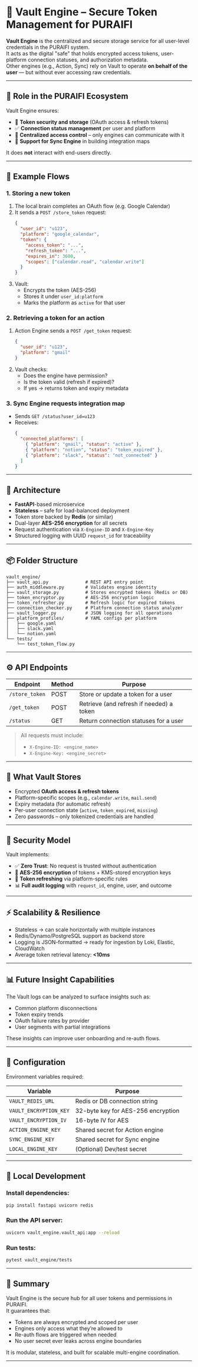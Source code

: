 # 🔐 Vault Engine – Secure Token Management for PURAIFI

**Vault Engine** is the centralized and secure storage service for all user-level credentials in the PURAIFI system.  
It acts as the digital "safe" that holds encrypted access tokens, user-platform connection statuses, and authorization metadata.  
Other engines (e.g., Action, Sync) rely on Vault to operate **on behalf of the user** — but without ever accessing raw credentials.

---

## 🧭 Role in the PURAIFI Ecosystem

Vault Engine ensures:
- 🔐 **Token security and storage** (OAuth access & refresh tokens)
- ✅ **Connection status management** per user and platform
- 🤝 **Centralized access control** – only engines can communicate with it
- 🧠 **Support for Sync Engine** in building integration maps

It does **not** interact with end-users directly.

---

## 🔁 Example Flows

### 1. Storing a new token
1. The local brain completes an OAuth flow (e.g. Google Calendar)
2. It sends a `POST /store_token` request:
   ```json
   {
     "user_id": "u123",
     "platform": "google_calendar",
     "token": {
       "access_token": "...",
       "refresh_token": "...",
       "expires_in": 3600,
       "scopes": ["calendar.read", "calendar.write"]
     }
   }
   ```
3. Vault:
   - Encrypts the token (AES-256)
   - Stores it under `user_id:platform`
   - Marks the platform as `active` for that user

### 2. Retrieving a token for an action
1. Action Engine sends a `POST /get_token` request:
   ```json
   {
     "user_id": "u123",
     "platform": "gmail"
   }
   ```
2. Vault checks:
   - Does the engine have permission?
   - Is the token valid (refresh if expired)?
   - If yes → returns token and expiry metadata

### 3. Sync Engine requests integration map
- Sends `GET /status?user_id=u123`
- Receives:
  ```json
  {
    "connected_platforms": [
      { "platform": "gmail", "status": "active" },
      { "platform": "notion", "status": "token_expired" },
      { "platform": "slack", "status": "not_connected" }
    ]
  }
  ```

---

## 🧱 Architecture

- **FastAPI**-based microservice
- **Stateless** – safe for load-balanced deployment
- Token store backed by **Redis** (or similar)
- Dual-layer **AES-256 encryption** for all secrets
- Request authentication via `X-Engine-ID` and `X-Engine-Key`
- Structured logging with UUID `request_id` for traceability

---

## 📦 Folder Structure

```
vault_engine/
├── vault_api.py              # REST API entry point
├── auth_middleware.py        # Validates engine identity
├── vault_storage.py          # Stores encrypted tokens (Redis or DB)
├── token_encryptor.py        # AES-256 encryption logic
├── token_refresher.py        # Refresh logic for expired tokens
├── connection_checker.py     # Platform connection status analyzer
├── vault_logger.py           # JSON logging for all operations
├── platform_profiles/        # YAML configs per platform
│   ├── google.yaml
│   ├── slack.yaml
│   └── notion.yaml
└── tests/
    └── test_token_flow.py
```

---

## ⚙️ API Endpoints

| Endpoint           | Method | Purpose                                     |
|--------------------|--------|---------------------------------------------|
| `/store_token`     | POST   | Store or update a token for a user          |
| `/get_token`       | POST   | Retrieve (and refresh if needed) a token    |
| `/status`          | GET    | Return connection statuses for a user       |

> All requests must include:
> - `X-Engine-ID: <engine_name>`  
> - `X-Engine-Key: <engine_secret>`

---

## 🔐 What Vault Stores

- Encrypted **OAuth access & refresh tokens**
- Platform-specific scopes (e.g., `calendar.write`, `mail.send`)
- Expiry metadata (for automatic refresh)
- Per-user connection state (`active`, `token_expired`, `missing`)
- Zero passwords – only tokenized credentials are handled

---

## 🔐 Security Model

Vault implements:
- ✅ **Zero Trust**: No request is trusted without authentication
- 🔐 **AES-256 encryption** of tokens + KMS-stored encryption keys
- 🔁 **Token refreshing** via platform-specific rules
- 📊 **Full audit logging** with `request_id`, engine, user, and outcome

---

## ⚡ Scalability & Resilience

- Stateless → can scale horizontally with multiple instances
- Redis/Dynamo/PostgreSQL support as backend store
- Logging is JSON-formatted → ready for ingestion by Loki, Elastic, CloudWatch
- Average token retrieval latency: **<10ms**

---

## 📊 Future Insight Capabilities

The Vault logs can be analyzed to surface insights such as:
- Common platform disconnections
- Token expiry trends
- OAuth failure rates by provider
- User segments with partial integrations

These insights can improve user onboarding and re-auth flows.

---

## 🔧 Configuration

Environment variables required:

| Variable                | Purpose                              |
|-------------------------|--------------------------------------|
| `VAULT_REDIS_URL`       | Redis or DB connection string        |
| `VAULT_ENCRYPTION_KEY`  | 32-byte key for AES-256 encryption   |
| `VAULT_ENCRYPTION_IV`   | 16-byte IV for AES                   |
| `ACTION_ENGINE_KEY`     | Shared secret for Action engine      |
| `SYNC_ENGINE_KEY`       | Shared secret for Sync engine        |
| `LOCAL_ENGINE_KEY`      | (Optional) Dev/test secret           |

---

## 🧪 Local Development

### Install dependencies:
```bash
pip install fastapi uvicorn redis
```

### Run the API server:
```bash
uvicorn vault_engine.vault_api:app --reload
```

### Run tests:
```bash
pytest vault_engine/tests
```

---

## 🧠 Summary

Vault Engine is the secure hub for all user tokens and permissions in PURAIFI.  
It guarantees that:
- Tokens are always encrypted and scoped per user
- Engines only access what they’re allowed to
- Re-auth flows are triggered when needed
- No user secret ever leaks across engine boundaries

It is modular, stateless, and built for scalable multi-engine coordination.

---
